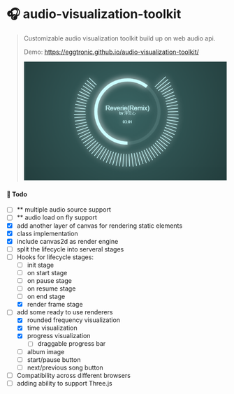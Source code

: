 
# 🎧 audio-visualization-toolkit

> Customizable audio visualization toolkit build up on web audio api.
> 
> Demo: https://eggtronic.github.io/audio-visualization-toolkit/
> 
> ![preview](/static/preview.jpg)

#### 📝 Todo
- [ ] ** multiple audio source support
- [ ] ** audio load on fly support
- [x] add another layer of canvas for rendering static elements
- [x] class implementation
- [x] include canvas2d as render engine 
- [ ] split the lifecycle into serveral stages
- [ ] Hooks for lifecycle stages:
  - [ ] init stage
  - [ ] on start stage
  - [ ] on pause stage
  - [ ] on resume stage
  - [ ] on end stage
  - [x] render frame stage
- [ ] add some ready to use renderers
  - [x] rounded frequency visualization
  - [x] time visualization
  - [x] progress visualization
    - [ ] draggable progress bar
  - [ ] album image
  - [ ] start/pause button
  - [ ] next/previous song button
- [ ] Compatibility across different browsers
- [ ] adding ability to support Three.js
